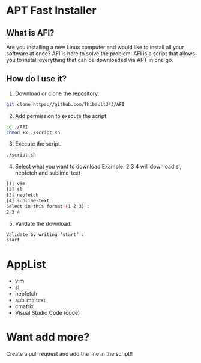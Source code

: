 # APT Fast Installer 
## What is AFI?
Are you installing a new Linux computer and would like to install all your software at once? AFI is here to solve the problem.
AFI is a script that allows you to install everything that can be downloaded via APT in one go.
## How do I use it?
1. Download or clone the repository.
```bash
git clone https://github.com/Thibault343/AFI

```
2. Add permission to execute the script
```bash
cd ./AFI
chmod +x ./script.sh
```
3. Execute the script.
```bash
./script.sh
```
4. Select what you want to download 
Example: 2 3 4 will download sl, neofetch and sublime-text
```bash
[1] vim
[2] sl 
[3] neofetch 
[4] sublime-text
Select in this format (1 2 3) :
2 3 4
```
5. Validate the download.
```bash
Validate by writing ‘start’ :
start
```
# AppList
- vim
- sl
- neofetch
- sublime text
- cmatrix
- Visual Studio Code (code)
# Want add more?
Create a pull request and add the line in the script!!

